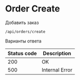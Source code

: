 Order Create
===================

Добавить заказ

```shell title="Method <span class='color-method'>POST</span>"
/api/orders/create
```

Варианты ответа

| Status code                          | Description    |
|--------------------------------------|----------------|
| <span class='color-200'>200</span>   | OK             |
| <span class='color-error'>500</span> | Internal Error |